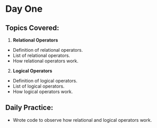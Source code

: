 # Day One

## Topics Covered:
1. **Relational Operators**
- Definition of relational operators.
- List of relational operators.
- How relational operators work.

2. **Logical Operators**
- Definition of logical operators.
- List of logical operators.
- How logical operators work.

## Daily Practice:
- Wrote code to observe how relational and logical operators work.